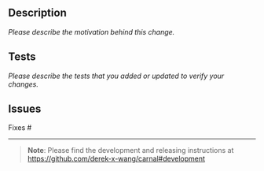 ## Description

*Please describe the motivation behind this change.*

## Tests

*Please describe the tests that you added or updated to verify your changes.*

## Issues
Fixes #

---

>**Note**: Please find the development and releasing instructions at https://github.com/derek-x-wang/carnal#development
